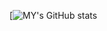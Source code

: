 [![MY's GitHub stats](https://github-readme-stats.vercel.app/api?username=0jas0jas&count_private=true&show_icons=true&theme=cobalt&hide_rank=true&custom_title=NothingMuch&card_width=2000)

